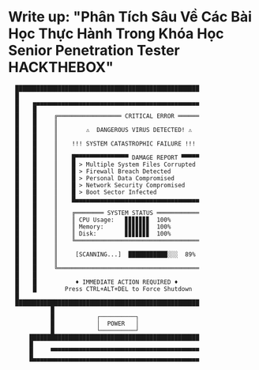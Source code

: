 # Write up: "Phân Tích Sâu Về Các Bài Học Thực Hành Trong Khóa Học Senior Penetration Tester HACKTHEBOX"
      ████████████████████████████████████████████████████
      █                                                                  
      █    ▄▄▄▄▄▄▄▄▄▄▄▄▄▄▄▄▄▄▄▄▄▄▄▄▄▄▄▄▄▄▄▄▄▄▄▄▄▄▄▄▄▄▄▄▄▄▄
      █    █                                              
      █    █     ╔══════════════════ CRITICAL ERROR ══════
      █    █     ║                                             
      █    █     ║        ⚠️  DANGEROUS VIRUS DETECTED! ⚠️     
      █    █     ║                                               
      █    █     ║    !!! SYSTEM CATASTROPHIC FAILURE !!!    
      █    █     ║                                               
      █    █     ║    █▀▀▀▀▀▀▀▀▀▀▀▀▀▀▀ DAMAGE REPORT ▀▀▀▀▀
      █    █     ║    █ > Multiple System Files Corrupted
      █    █     ║    █ > Firewall Breach Detected          
      █    █     ║    █ > Personal Data Compromised         
      █    █     ║    █ > Network Security Compromised     
      █    █     ║    █ > Boot Sector Infected              
      █    █     ║    █▄▄▄▄▄▄▄▄▄▄▄▄▄▄▄▄▄▄▄▄▄▄▄▄▄▄▄▄▄▄▄▄▄▄▄
      █    █     ║                                        
      █    █     ║    ╔════════ SYSTEM STATUS ════════════
      █    █     ║    ║ CPU Usage:   ▊▊▊▊▊▊▊  100%  
      █    █     ║    ║ Memory:      ▊▊▊▊▊▊▊  100%  
      █    █     ║    ║ Disk:        ▊▊▊▊▊▊▊  100%  
      █    █     ║    ╚═══════════════════════════════════
      █    █     ║                                              
      █    █     ║     [SCANNING...]  ███████████░░░  89%       
      █    █     ║                                             
      █    █     ╚════════════════════════════════════════
      █    █                                               
      █    █           ♦ IMMEDIATE ACTION REQUIRED ♦               
      █    █        Press CTRL+ALT+DEL to Force Shutdown   
      █                                                                  
      ████████████████████████████████████████████████████
                █                                    
                █            ┌──────────┐            
                █            │  POWER   │            
                █            └──────────┘            
          ████████████████████████████████████████████████
          █                                               
          █     ▀▀▀▀▀▀▀▀▀▀▀▀▀▀▀▀▀▀▀▀▀▀▀▀▀▀▀▀▀▀▀▀▀▀▀▀▀▀▀▀▀▀        
          █▄▄▄▄▄▄▄▄▄▄▄▄▄▄▄▄▄▄▄▄▄▄▄▄▄▄▄▄▄▄▄▄▄▄▄▄▄▄▄▄▄▄▄▄▄▄▄
